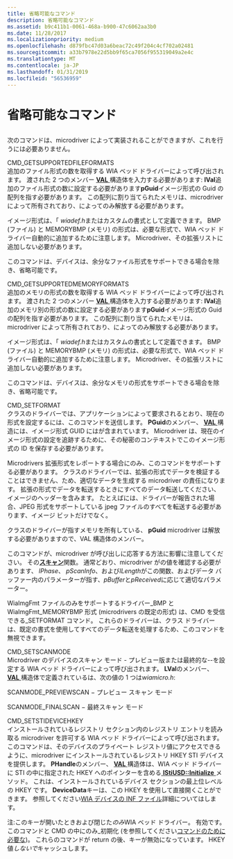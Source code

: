 ```yaml
---
title: 省略可能なコマンド
description: 省略可能なコマンド
ms.assetid: b9c411b1-0061-468a-b900-47c6062aa3b0
ms.date: 11/28/2017
ms.localizationpriority: medium
ms.openlocfilehash: d879fbc47d03a6beac72c49f204c4cf702a02481
ms.sourcegitcommit: a33b7978e22d5bb9f65ca7056f955319049a2e4c
ms.translationtype: MT
ms.contentlocale: ja-JP
ms.lasthandoff: 01/31/2019
ms.locfileid: "56536959"
---
```

# <a name="optional-commands"></a>省略可能なコマンド


## <span id="ddk_optional_commands_si"></span><span id="DDK_OPTIONAL_COMMANDS_SI"></span>


次のコマンドは、microdriver によって実装されることができますが、これを行うには必要ありません。

<span id="CMD_GETSUPPORTEDFILEFORMATS"></span><span id="cmd_getsupportedfileformats"></span>CMD\_GETSUPPORTEDFILEFORMATS  
追加のファイル形式の数を取得する WIA ベッド ドライバーによって呼び出されます。 渡された 2 つのメンバー [ **VAL** ](https://msdn.microsoft.com/library/windows/hardware/ff548627)構造体を入力する必要があります: **lVal**追加のファイル形式の数に設定する必要があります**pGuid**イメージ形式の Guid の配列を指す必要があります。 この配列に割り当てられたメモリは、microdriver によって所有されており、によってのみ解放する必要があります。

イメージ形式は、「 *wiadef.h*またはカスタムの書式として定義できます。 BMP (ファイル) と MEMORYBMP (メモリ) の形式は、必要な形式で、WIA ベッド ドライバー自動的に追加するために注意します。 Microdriver、その拡張リストに追加しない必要があります。

このコマンドは、デバイスは、余分なファイル形式をサポートできる場合を除き、省略可能です。

<span id="CMD_GETSUPPORTEDMEMORYFORMATS"></span><span id="cmd_getsupportedmemoryformats"></span>CMD\_GETSUPPORTEDMEMORYFORMATS  
追加のメモリの形式の数を取得する WIA ベッド ドライバーによって呼び出されます。 渡された 2 つのメンバー [ **VAL** ](https://msdn.microsoft.com/library/windows/hardware/ff548627)構造体を入力する必要があります: **lVal**追加のメモリ別の形式の数に設定する必要があります**pGuid**イメージ形式の Guid の配列を指す必要があります。 この配列に割り当てられたメモリは、microdriver によって所有されており、によってのみ解放する必要があります。

イメージ形式は、「 *wiadef.h*またはカスタムの書式として定義できます。 BMP (ファイル) と MEMORYBMP (メモリ) の形式は、必要な形式で、WIA ベッド ドライバー自動的に追加するために注意します。 Microdriver、その拡張リストに追加しない必要があります。

このコマンドは、デバイスは、余分なメモリの形式をサポートできる場合を除き、省略可能です。

<span id="CMD_SETFORMAT"></span><span id="cmd_setformat"></span>CMD\_SETFORMAT  
クラスのドライバーでは、アプリケーションによって要求されるとおり、現在の形式を設定するには、このコマンドを送信します。 **PGuid**のメンバー、 [ **VAL** ](https://msdn.microsoft.com/library/windows/hardware/ff548627)構造には、イメージ形式 GUID にはが含まれています。 Microdriver は、現在のイメージ形式の設定を追跡するために、その秘密のコンテキストでこのイメージ形式の ID を保存する必要があります。

Microdrivers 拡張形式をレポートする場合にのみ、このコマンドをサポートする必要があります。 クラスのドライバーでは、拡張の形式でデータを検証することはできません、ため、適切なデータを生成する microdriver の責任になります。 拡張の形式でデータを転送するときにすべてのデータ転送してください、イメージのヘッダーを含みます。 たとえばには、ドライバーが報告された場合、JPEG 形式をサポートしている jpeg ファイルのすべてを転送する必要があります、イメージ ビットだけでなく。

クラスのドライバーが指すメモリを所有している、 **pGuid** microdriver は解放する必要がありますので、VAL 構造体のメンバー。

このコマンドが、microdriver が呼び出しに応答する方法に影響に注意してください。 その[**スキャン**](https://msdn.microsoft.com/library/windows/hardware/ff547322)関数。 通常どおり、microdriver がの値を確認する必要があります、 *lPhase*、 *pScanInfo*、および*lLength*がこの関数、およびデータ バッファー内のパラメーターが指す、*pBuffer*と*pReceived*に応じて適切なパラメーター。

WiaImgFmt ファイルのみをサポートするドライバー\_BMP と WiaImgFmt\_MEMORYBMP 形式 (microdrivers の既定の形式) は、CMD を受信できる\_SETFORMAT コマンド。 これらのドライバーは、クラス ドライバーは、既定の書式を使用してすべてのデータ転送を処理するため、このコマンドを無視できます。

<span id="CMD_SETSCANMODE"></span><span id="cmd_setscanmode"></span>CMD\_SETSCANMODE  
Microdriver のデバイスのスキャン モード - プレビュー版または最終的な--を設定する WIA ベッド ドライバーによって呼び出されます。 **LVal**のメンバー、 [ **VAL** ](https://msdn.microsoft.com/library/windows/hardware/ff548627)構造体で定義されているは、次の値の 1 つは*wiamicro.h*:

SCANMODE\_PREVIEWSCAN − プレビュー スキャン モード

SCANMODE\_FINALSCAN − 最終スキャン モード

<span id="CMD_SETSTIDEVICEHKEY"></span><span id="cmd_setstidevicehkey"></span>CMD\_SETSTIDEVICEHKEY  
インストールされているレジストリ セクション内のレジストリ エントリを読み取る microdriver を許可する WIA ベッド ドライバーによって呼び出されます。 このコマンドは、そのデバイスのプライベート レジストリ値にアクセスできるように、microdriver にインストールされているレジストリ HKEY STI デバイスを提供します。 **PHandle**のメンバー、 [ **VAL** ](https://msdn.microsoft.com/library/windows/hardware/ff548627)構造体は、WIA ベッド ドライバーに STI の中に指定された HKEY へのポインターを含める[ **IStiUSD::Initialize** ](https://msdn.microsoft.com/library/windows/hardware/ff543824)メソッド。 これは、インストールされているデバイス セクションの最上位レベルの HKEY です。 **DeviceData**キーは、この HKEY を使用して直接開くことができます。 参照してください[WIA デバイスの INF ファイル](https://msdn.microsoft.com/library/windows/hardware/ff542770)詳細についてはします。

注:このキーが開いたときおよび閉じた*のみ*WIA ベッド ドライバー。 有効です。 このコマンドと CMD の中にのみ\_初期化 (を参照してください[コマンドのために必要な](required-commands.md))。 これらのコマンドが return の後、キーが無効になっています。 HKEY 値*しないで*キャッシュします。

 

 





